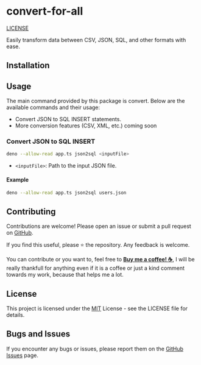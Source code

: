# convert-for-all

[LICENSE](https://github.com/thesuhu/convert-for-all/blob/master/LICENSE) 

Easily transform data between CSV, JSON, SQL, and other formats with ease.

## Installation

## Usage

The main command provided by this package is convert. 
Below are the available commands and their usage:

- Convert JSON to SQL INSERT statements.
- More conversion features (CSV, XML, etc.) coming soon

### Convert JSON to SQL INSERT

```sh
deno --allow-read app.ts json2sql <inputFile>
```

- `<inputFile>`: Path to the input JSON file.

#### Example

```sh
deno --allow-read app.ts json2sql users.json
```

## Contributing

Contributions are welcome! Please open an issue or submit a pull request on
[GitHub](https://github.com/thesuhu/convert-for-all).

If you find this useful, please ⭐ the repository. Any feedback is welcome.

You can contribute or you want to, feel free to 
[**Buy me a coffee! :coffee:**](https://saweria.co/thesuhu), 
I will be really thankfull for anything even if it is a coffee or just a kind 
comment towards my work, because that helps me a lot.

## License

This project is licensed under the 
[MIT](https://github.com/thesuhu/convert-for-all/blob/master/LICENSE) 
License - see the LICENSE file for details.

## Bugs and Issues

If you encounter any bugs or issues, please report them on the 
[GitHub Issues](https://github.com/thesuhu/convert-for-all/issues) page.

